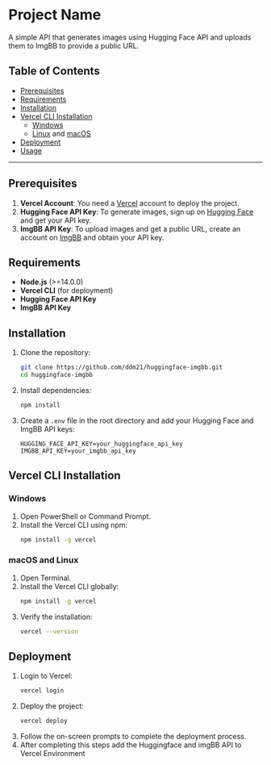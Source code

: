 # Project Name

A simple API that generates images using Hugging Face API and uploads them to ImgBB to provide a public URL.

## Table of Contents
- [Prerequisites](#prerequisites)
- [Requirements](#requirements)
- [Installation](#installation)
- [Vercel CLI Installation](#vercel-cli-installation)
  - [Windows](#windows)
  - [Linux](#linux) and  [macOS](#macos)
- [Deployment](#deployment)
- [Usage](#usage)

---

## Prerequisites

1. **Vercel Account**: You need a [Vercel](https://vercel.com/signup) account to deploy the project.
2. **Hugging Face API Key**: To generate images, sign up on [Hugging Face](https://huggingface.co/join) and get your API key.
3. **ImgBB API Key**: To upload images and get a public URL, create an account on [ImgBB](https://imgbb.com/) and obtain your API key.

## Requirements

- **Node.js** (>=14.0.0)
- **Vercel CLI** (for deployment)
- **Hugging Face API Key**
- **ImgBB API Key**

## Installation

1. Clone the repository:
   ```bash
   git clone https://github.com/ddm21/huggingface-imgbb.git
   cd huggingface-imgbb
   ```
2. Install dependencies:
   ```bash
   npm install
   ```
3. Create a `.env` file in the root directory and add your Hugging Face and ImgBB API keys:
   ```plaintext
   HUGGING_FACE_API_KEY=your_huggingface_api_key
   IMGBB_API_KEY=your_imgbb_api_key
   ```

## Vercel CLI Installation

### Windows

1. Open PowerShell or Command Prompt.
2. Install the Vercel CLI using npm:
   ```bash
   npm install -g vercel
   ```

### macOS and Linux

1. Open Terminal.
2. Install the Vercel CLI globally:
   ```bash
   npm install -g vercel
   ```
3. Verify the installation:
   ```bash
   vercel --version
   ```

## Deployment

1. Login to Vercel:
   ```bash
   vercel login
   ```
2. Deploy the project:
   ```bash
   vercel deploy
   ```
3. Follow the on-screen prompts to complete the deployment process.
4. After completing this steps add the Huggingface and imgBB API to Vercel Environment
